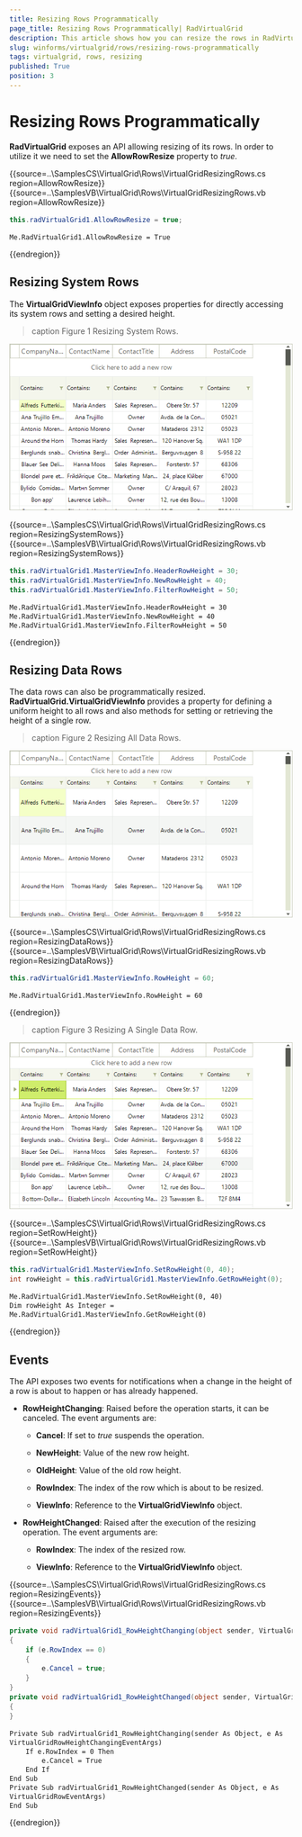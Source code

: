 ```yaml
---
title: Resizing Rows Programmatically
page_title: Resizing Rows Programmatically| RadVirtualGrid
description: This article shows how you can resize the rows in RadVirtualGrid in the code.
slug: winforms/virtualgrid/rows/resizing-rows-programmatically
tags: virtualgrid, rows, resizing
published: True
position: 3
---
```


# Resizing Rows Programmatically

__RadVirtualGrid__ exposes an API allowing resizing of its rows. In order to utilize it we need to set the __AllowRowResize__ property to *true*.

{{source=..\SamplesCS\VirtualGrid\Rows\VirtualGridResizingRows.cs region=AllowRowResize}} 
{{source=..\SamplesVB\VirtualGrid\Rows\VirtualGridResizingRows.vb region=AllowRowResize}}
````C#
this.radVirtualGrid1.AllowRowResize = true;

````
````VB.NET
Me.RadVirtualGrid1.AllowRowResize = True

```` 



{{endregion}}

## Resizing System Rows

The __VirtualGridViewInfo__ object exposes properties for directly accessing its system rows and setting a desired height.

>caption Figure 1 Resizing System Rows.

![virtualgrid-rows-resizing-rows002](images/virtualgrid-rows-resizing-rows002.png)

{{source=..\SamplesCS\VirtualGrid\Rows\VirtualGridResizingRows.cs region=ResizingSystemRows}} 
{{source=..\SamplesVB\VirtualGrid\Rows\VirtualGridResizingRows.vb region=ResizingSystemRows}}
````C#
this.radVirtualGrid1.MasterViewInfo.HeaderRowHeight = 30;
this.radVirtualGrid1.MasterViewInfo.NewRowHeight = 40;
this.radVirtualGrid1.MasterViewInfo.FilterRowHeight = 50;

````
````VB.NET
Me.RadVirtualGrid1.MasterViewInfo.HeaderRowHeight = 30
Me.RadVirtualGrid1.MasterViewInfo.NewRowHeight = 40
Me.RadVirtualGrid1.MasterViewInfo.FilterRowHeight = 50

```` 



{{endregion}}

## Resizing Data Rows

The data rows can also be programmatically resized. __RadVirtualGrid.VirtualGridViewInfo__ provides a property for defining a uniform height to all rows and also methods for setting or retrieving the height of a single row.

>caption Figure 2 Resizing All Data Rows.

![virtualgrid-rows-resizing-rows003](images/virtualgrid-rows-resizing-rows003.png)

{{source=..\SamplesCS\VirtualGrid\Rows\VirtualGridResizingRows.cs region=ResizingDataRows}} 
{{source=..\SamplesVB\VirtualGrid\Rows\VirtualGridResizingRows.vb region=ResizingDataRows}}
````C#
this.radVirtualGrid1.MasterViewInfo.RowHeight = 60;

````
````VB.NET
Me.RadVirtualGrid1.MasterViewInfo.RowHeight = 60

```` 



{{endregion}}

>caption Figure 3 Resizing A Single Data Row.

![virtualgrid-rows-resizing-rows004](images/virtualgrid-rows-resizing-rows004.png)

{{source=..\SamplesCS\VirtualGrid\Rows\VirtualGridResizingRows.cs region=SetRowHeight}} 
{{source=..\SamplesVB\VirtualGrid\Rows\VirtualGridResizingRows.vb region=SetRowHeight}}
````C#
this.radVirtualGrid1.MasterViewInfo.SetRowHeight(0, 40);
int rowHeight = this.radVirtualGrid1.MasterViewInfo.GetRowHeight(0);

````
````VB.NET
Me.RadVirtualGrid1.MasterViewInfo.SetRowHeight(0, 40)
Dim rowHeight As Integer = Me.RadVirtualGrid1.MasterViewInfo.GetRowHeight(0)

```` 



{{endregion}}

## Events

The API exposes two events for notifications when a change in the height of a row is about to happen or has already happened.

* __RowHeightChanging__: Raised before the operation starts, it can be canceled. The event arguments are:

     * __Cancel__: If set to *true* suspends the operation.

     * __NewHeight__: Value of the new row height.

     * __OldHeight__: Value of the old row height.

     * __RowIndex__: The index of the row which is about to be resized.
      
     * __ViewInfo__: Reference to the __VirtualGridViewInfo__ object.

* __RowHeightChanged__: Raised after the execution of the resizing operation. The event arguments are:

     * __RowIndex__: The index of the resized row.
      
     * __ViewInfo__: Reference to the __VirtualGridViewInfo__ object.

{{source=..\SamplesCS\VirtualGrid\Rows\VirtualGridResizingRows.cs region=ResizingEvents}} 
{{source=..\SamplesVB\VirtualGrid\Rows\VirtualGridResizingRows.vb region=ResizingEvents}}
````C#
private void radVirtualGrid1_RowHeightChanging(object sender, VirtualGridRowHeightChangingEventArgs e)
{
    if (e.RowIndex == 0)
    {
        e.Cancel = true;
    }
}
private void radVirtualGrid1_RowHeightChanged(object sender, VirtualGridRowEventArgs e)
{
}

````
````VB.NET
Private Sub radVirtualGrid1_RowHeightChanging(sender As Object, e As VirtualGridRowHeightChangingEventArgs)
    If e.RowIndex = 0 Then
        e.Cancel = True
    End If
End Sub
Private Sub radVirtualGrid1_RowHeightChanged(sender As Object, e As VirtualGridRowEventArgs)
End Sub

```` 



{{endregion}}
